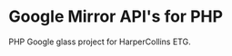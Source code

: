 Google Mirror API's for PHP
========================

PHP Google glass project for HarperCollins ETG.
